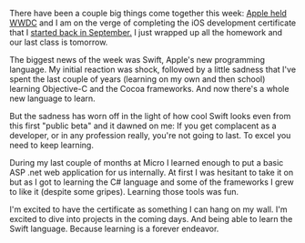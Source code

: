 There have been a couple big things come together this week: [Apple held WWDC](http://www.macworld.com/article/2358681/yosemite-falls-and-eight-is-enough.html) and I am on the verge of completing the iOS development certificate that I [started back in September.](http://jsorge.net/2013/10/03/back-to-school/) I just wrapped up all the homework and our last class is tomorrow.

The biggest news of the week was Swift, Apple's new programming language. My initial reaction was shock, followed by a little sadness that I've spent the last couple of years (learning on my own and then school) learning Objective-C and the Cocoa frameworks. And now there's a whole new language to learn.

But the sadness has worn off in the light of how cool Swift looks even from this first "public beta" and it dawned on me: If you get complacent as a developer, or in any profession really, you're not going to last. To excel you need to keep learning.

During my last couple of months at Micro I learned enough to put a basic ASP .net web application for us internally. At first I was hesitant to take it on but as I got to learning the C# language and some of the frameworks I grew to like it (despite some gripes). Learning those tools was fun.

I'm excited to have the certificate as something I can hang on my wall. I'm excited to dive into projects in the coming days. And being able to learn the Swift language. Because learning is a forever endeavor.
